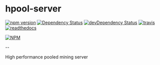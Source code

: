 ﻿# hpool-server

[![npm version](https://badge.fury.io/js/hpool-server.svg)](https://www.npmjs.org/package/hpool-server)
[![Dependency Status](https://david-dm.org/int6/hpool-server.svg?style=flat)](https://david-dm.org/int6/hpool-server)
[![devDependency Status](https://david-dm.org/int6/hpool-server/dev-status.svg?style=flat)](https://david-dm.org/int6/hpool-server#info=devDependencies)
[![travis](https://api.travis-ci.org/int6/hpool-server.svg)]()
[![readthedocs](https://readthedocs.org/projects/hpool-server/badge/?version=latest)]()

[![NPM](https://nodei.co/npm/hpool-server.svg?downloads=true&stars=true)](https://nodei.co/npm/hpool-server/)

--

High performance pooled mining server
